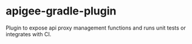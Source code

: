 # apigee-gradle-plugin
Plugin to expose api proxy management functions and runs unit tests or integrates with CI.
